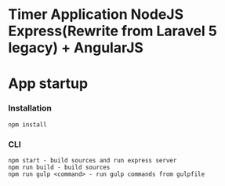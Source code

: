 # Timer Application NodeJS Express(Rewrite from Laravel 5 legacy) + AngularJS

# App startup

### Installation

    npm install

### CLI

    npm start - build sources and run express server
    npm run build - build sources
    npm run gulp <command> - run gulp commands from gulpfile